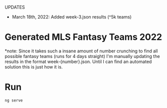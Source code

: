 

UPDATES

* March 18th, 2022: Added week-3.json results (^5k teams)

# Generated MLS Fantasy Teams 2022

*note: Since it takes such a insane amount of number crunching to find all possible fantasy teams (runs for 4 days straight) I'm manually updating the
results in the format week-{number}.json. Until I can find an automated solution this is just how it is. 

# Run

`ng serve`

